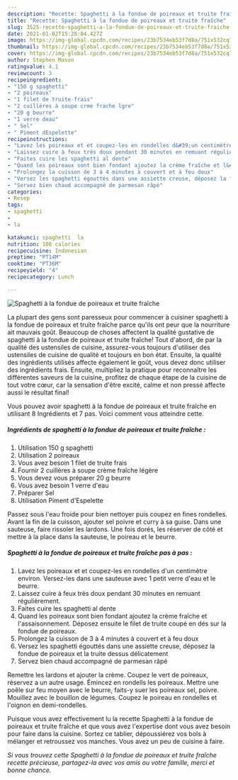 ```yaml
---
description: "Recette: Spaghetti à la fondue de poireaux et truite fraîche"
title: "Recette: Spaghetti à la fondue de poireaux et truite fraîche"
slug: 3525-recette-spaghetti-a-la-fondue-de-poireaux-et-truite-fraiche
date: 2021-01-02T15:28:04.427Z
image: https://img-global.cpcdn.com/recipes/23b7534eb53f7d8a/751x532cq70/spaghetti-a-la-fondue-de-poireaux-et-truite-fraiche-photo-principale-de-la-recette.jpg
thumbnail: https://img-global.cpcdn.com/recipes/23b7534eb53f7d8a/751x532cq70/spaghetti-a-la-fondue-de-poireaux-et-truite-fraiche-photo-principale-de-la-recette.jpg
cover: https://img-global.cpcdn.com/recipes/23b7534eb53f7d8a/751x532cq70/spaghetti-a-la-fondue-de-poireaux-et-truite-fraiche-photo-principale-de-la-recette.jpg
author: Stephen Mason
ratingvalue: 4.1
reviewcount: 3
recipeingredient:
- "150 g spaghetti"
- "2 poireaux"
- "1 filet de truite frais"
- "2 cuillères à soupe crme frache lgre"
- "20 g beurre"
- "1 verre deau"
- " Sel"
- " Piment dEspelette"
recipeinstructions:
- "Lavez les poireaux et et coupez-les en rondelles d&#39;un centimètre environ. Versez-les dans une sauteuse avec 1 petit verre d&#39;eau et le beurre."
- "Laissez cuire à feux très doux pendant 30 minutes en remuant régulièrement."
- "Faites cuire les spaghetti al dente"
- "Quand les poireaux sont bien fondant ajoutez la crème fraîche et l&#39;assaisonnement. Déposez ensuite le filet de truite coupé en dés sur la fondue de poireaux."
- "Prolongez la cuisson de 3 à 4 minutes à couvert et à feu doux"
- "Versez les spaghetti égouttés dans une assiette creuse, déposez la fondue de poireaux et la truite dessus délicatement"
- "Servez bien chaud accompagné de parmesan râpé"
categories:
- Resep
tags:
- spaghetti
- 
- la

katakunci: spaghetti  la 
nutrition: 108 calories
recipecuisine: Indonesian
preptime: "PT14M"
cooktime: "PT36M"
recipeyield: "4"
recipecategory: Lunch

---
```



![Spaghetti à la fondue de poireaux et truite fraîche](https://img-global.cpcdn.com/recipes/23b7534eb53f7d8a/751x532cq70/spaghetti-a-la-fondue-de-poireaux-et-truite-fraiche-photo-principale-de-la-recette.jpg)

La plupart des gens sont paresseux pour commencer à cuisiner spaghetti à la fondue de poireaux et truite fraîche parce qu'ils ont peur que la nourriture ait mauvais goût. Beaucoup de choses affectent la qualité gustative de spaghetti à la fondue de poireaux et truite fraîche! Tout d'abord, de par la qualité des ustensiles de cuisine, assurez-vous toujours d'utiliser des ustensiles de cuisine de qualité et toujours en bon état. Ensuite, la qualité des ingrédients utilisés affecte également le goût, vous devez donc utiliser des ingrédients frais. Ensuite, multipliez la pratique pour reconnaître les différentes saveurs de la cuisine, profitez de chaque étape de la cuisine de tout votre cœur, car la sensation d'être excité, calme et non pressé affecte aussi le résultat final!

<!--inarticleads1-->

Vous pouvez avoir spaghetti à la fondue de poireaux et truite fraîche en utilisant 8 Ingrédients et 7 pas. Voici comment vous atteindre cette.

##### Ingrédients de spaghetti à la fondue de poireaux et truite fraîche :

1. Utilisation 150 g spaghetti
1. Utilisation 2 poireaux
1. Vous avez besoin 1 filet de truite frais
1. Fournir 2 cuillères à soupe crème fraîche légère
1. Vous devez vous préparer 20 g beurre
1. Vous avez besoin 1 verre d&#39;eau
1. Préparer  Sel
1. Utilisation  Piment d&#39;Espelette


Passez sous l&#39;eau froide pour bien nettoyer puis coupez en fines rondelles. Avant la fin de la cuisson, ajouter sel poivre et curry à sa guise. Dans une sauteuse, faire rissoler les lardons. Une fois dorés, les réserver de côté et mettre à la place dans la sauteuse, le poireau et le beurre. 

<!--inarticleads2-->

##### Spaghetti à la fondue de poireaux et truite fraîche pas à pas :

1. Lavez les poireaux et et coupez-les en rondelles d&#39;un centimètre environ. Versez-les dans une sauteuse avec 1 petit verre d&#39;eau et le beurre.
1. Laissez cuire à feux très doux pendant 30 minutes en remuant régulièrement.
1. Faites cuire les spaghetti al dente
1. Quand les poireaux sont bien fondant ajoutez la crème fraîche et l&#39;assaisonnement. Déposez ensuite le filet de truite coupé en dés sur la fondue de poireaux.
1. Prolongez la cuisson de 3 à 4 minutes à couvert et à feu doux
1. Versez les spaghetti égouttés dans une assiette creuse, déposez la fondue de poireaux et la truite dessus délicatement
1. Servez bien chaud accompagné de parmesan râpé


Remettre les lardons et ajouter la crème. Coupez le vert de poireaux, réservez a un autre usage. Émincez en rondells les poireaux. Mettre une poêle sur feu moyen avec le beurre, faits-y suer les poireaux sel, poivre. Mouillez avec le bouillon de légumes. Coupez le poireau en rondelles et l&#39;oignon en demi-rondelles. 

<!--inarticleads1-->

<p>
Puisque vous avez effectivement lu la recette Spaghetti à la fondue de poireaux et truite fraîche et que vous avez l'expertise dont vous avez besoin pour faire dans la cuisine. Sortez ce tablier, dépoussiérez vos bols à mélanger et retroussez vos manches. Vous avez un peu de cuisine à faire.
</p>

<p>
<i>Si vous trouvez cette Spaghetti à la fondue de poireaux et truite fraîche recette précieuse, partagez-la avec vos amis ou votre famille, merci et bonne chance.</i>
</p>
